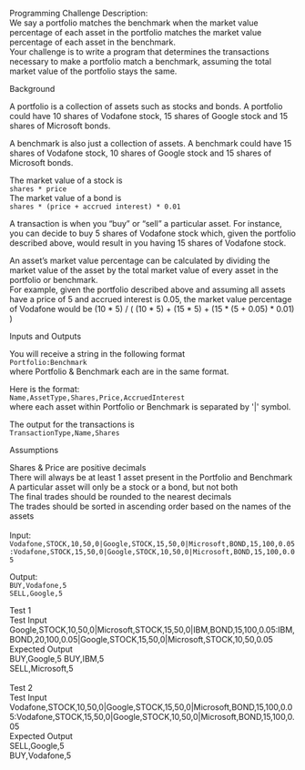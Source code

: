 Programming Challenge Description:<br/>
We say a portfolio matches the benchmark when the market value percentage of each asset in the portfolio matches the market value percentage of each asset in the benchmark. <br/>Your challenge is to write a program that determines the transactions necessary to make a portfolio match a benchmark, assuming the total market value of the portfolio stays the same.

Background

A portfolio is a collection of assets such as stocks and bonds. A portfolio could have 10 shares of Vodafone stock, 15 shares of Google stock and 15 shares of Microsoft bonds.

A benchmark is also just a collection of assets. A benchmark could have 15 shares of Vodafone stock, 10 shares of Google stock and 15 shares of Microsoft bonds.

The market value of a stock is <br/>
`shares * price`
<br/>The market value of a bond is<br/>
`shares * (price + accrued interest) * 0.01`

A transaction is when you “buy” or “sell” a particular asset. For instance, you can decide to buy 5 shares of Vodafone stock which, given the portfolio described above, would result in you having 15 shares of Vodafone stock.

An asset’s market value percentage can be calculated by dividing the market value of the asset by the total market value of every asset in the portfolio or benchmark. <br/>For example, given the portfolio described above and assuming all assets have a price of 5 and accrued interest is 0.05, the market value percentage of Vodafone would be
(10 * 5) / ( (10 * 5) + (15 * 5) + (15 * (5 + 0.05) * 0.01) )

Inputs and Outputs

You will receive a string in the following format 
<br/>`Portfolio:Benchmark` <br/>where Portfolio & Benchmark each are in the same format.

Here is the format: <br/>
`Name,AssetType,Shares,Price,AccruedInterest` <br/>where each asset within Portfolio or Benchmark is separated by '|' symbol.

The output for the transactions is <br/>`TransactionType,Name,Shares`

Assumptions

Shares & Price are positive decimals<br/>
There will always be at least 1 asset present in the Portfolio and Benchmark<br/>
A particular asset will only be a stock or a bond, but not both<br/>
The final trades should be rounded to the nearest decimals<br/>
The trades should be sorted in ascending order based on the names of the assets<br/>
<br/>Input:
`Vodafone,STOCK,10,50,0|Google,STOCK,15,50,0|Microsoft,BOND,15,100,0.05:Vodafone,STOCK,15,50,0|Google,STOCK,10,50,0|Microsoft,BOND,15,100,0.05`

Output:<br/>
`BUY,Vodafone,5`<br/>
`SELL,Google,5`

Test 1<br/>
Test Input<br/>Google,STOCK,10,50,0|Microsoft,STOCK,15,50,0|IBM,BOND,15,100,0.05:IBM,BOND,20,100,0.05|Google,STOCK,15,50,0|Microsoft,STOCK,10,50,0.05
<br/>Expected Output <br/>BUY,Google,5
BUY,IBM,5<br/>
SELL,Microsoft,5<br/>
<br/>Test 2<br/>
Test Input <br/>Vodafone,STOCK,10,50,0|Google,STOCK,15,50,0|Microsoft,BOND,15,100,0.05:Vodafone,STOCK,15,50,0|Google,STOCK,10,50,0|Microsoft,BOND,15,100,0.05
<br/>Expected Output <br/>SELL,Google,5<br/>
BUY,Vodafone,5<br/>

  
